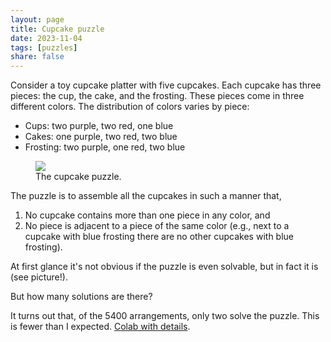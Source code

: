 ```yaml
---
layout: page
title: Cupcake puzzle
date: 2023-11-04
tags: [puzzles]
share: false
---
```

Consider a toy cupcake platter with five cupcakes. Each cupcake has three
pieces: the cup, the cake, and the frosting. These pieces come in three
different colors. The distribution of colors varies by piece:

*  Cups: two purple, two red, one blue
*  Cakes: one purple, two red, two blue
*  Frosting: two purple, one red, two blue

<figure>
    <a href="https://drive.google.com/uc?export=view&id=1hFS2G3t00MDclImT7PPJ0KIc1IaPXK68"><img src="https://drive.google.com/uc?export=view&id=1hFS2G3t00MDclImT7PPJ0KIc1IaPXK68"></a>
    <figcaption>The cupcake puzzle.</figcaption>
</figure>

The puzzle is to assemble all the cupcakes in such a manner that,

1.  No cupcake contains more than one piece in any color, and
1.  No piece is adjacent to a piece of the same color (e.g., next to a cupcake
    with blue frosting there are no other cupcakes with blue frosting).

At first glance it's not obvious if the puzzle is even solvable, but in fact it
is (see picture!).

But how many solutions are there?

It turns out that, of the 5400 arrangements, only two solve the puzzle. This is
fewer than I expected.
 [Colab with details](https://colab.research.google.com/drive/1lTdD7zIFsvVbTH7vJSLiR7re9OHtPeBK?usp=sharing).